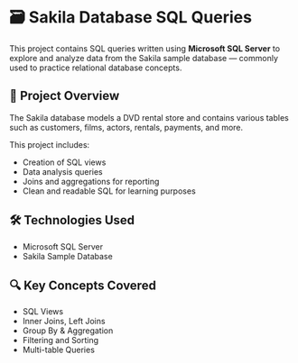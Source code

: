 # 🗃️ Sakila Database SQL Queries

This project contains SQL queries written using **Microsoft SQL Server** to explore and analyze data from the Sakila sample database — commonly used to practice relational database concepts.

## 📌 Project Overview

The Sakila database models a DVD rental store and contains various tables such as customers, films, actors, rentals, payments, and more.

This project includes:
- Creation of SQL views
- Data analysis queries
- Joins and aggregations for reporting
- Clean and readable SQL for learning purposes

## 🛠️ Technologies Used

- Microsoft SQL Server
- Sakila Sample Database

## 🔍 Key Concepts Covered

- SQL Views
- Inner Joins, Left Joins
- Group By & Aggregation
- Filtering and Sorting
- Multi-table Queries
